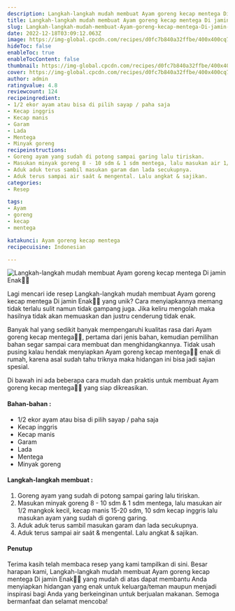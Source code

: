 ```yaml
---
description: Langkah-langkah mudah membuat Ayam goreng kecap mentega Di jamin Enak"
title: Langkah-langkah mudah membuat Ayam goreng kecap mentega Di jamin Enak
slug: Langkah-langkah-mudah-membuat-Ayam-goreng-kecap-mentega-Di-jamin-Enak
date: 2022-12-18T03:09:12.063Z
image: https://img-global.cpcdn.com/recipes/d0fc7b840a32ffbe/400x400cq70/photo.jpg
hideToc: false
enableToc: true
enableTocContent: false
thumbnail: https://img-global.cpcdn.com/recipes/d0fc7b840a32ffbe/400x400cq70/photo.jpg
cover: https://img-global.cpcdn.com/recipes/d0fc7b840a32ffbe/400x400cq70/photo.jpg
author: admin
ratingvalue: 4.8
reviewcount: 124
recipeingredient:
- 1/2 ekor ayam atau bisa di pilih sayap / paha saja
- Kecap inggris
- Kecap manis
- Garam
- Lada
- Mentega
- Minyak goreng
recipeinstructions:
- Goreng ayam yang sudah di potong sampai garing lalu tiriskan.
- Masukan minyak goreng 8 - 10 sdm & 1 sdm mentega, lalu masukan air 1/2 mangkok kecil, kecap manis 15-20 sdm, 10 sdm kecap inggris lalu masukan ayam yang sudah di goreng garing.
- Aduk aduk terus sambil masukan garam dan lada secukupnya.
- Aduk terus sampai air saát & mengental. Lalu angkat & sajikan.
categories:
- Resep

tags:
- Ayam
- goreng
- kecap
- mentega

katakunci: Ayam goreng kecap mentega
recipecuisine: Indonesian

---
```


![Langkah-langkah mudah membuat Ayam goreng kecap mentega Di jamin Enak👩‍🍳](https://img-global.cpcdn.com/recipes/d0fc7b840a32ffbe/400x400cq70/photo.jpg)

Lagi mencari ide resep Langkah-langkah mudah membuat Ayam goreng kecap mentega Di jamin Enak👩‍🍳 yang unik? Cara menyiapkannya memang tidak terlalu sulit namun tidak gampang juga. Jika keliru mengolah maka hasilnya tidak akan memuaskan dan justru cenderung tidak enak.

Banyak hal yang sedikit banyak mempengaruhi kualitas rasa dari Ayam goreng kecap mentega👩‍🍳, pertama dari jenis bahan, kemudian pemilihan bahan segar sampai cara membuat dan menghidangkannya. Tidak usah pusing kalau hendak menyiapkan Ayam goreng kecap mentega👩‍🍳 enak di rumah, karena asal sudah tahu triknya maka hidangan ini bisa jadi sajian spesial.

Di bawah ini ada beberapa cara mudah dan praktis untuk membuat Ayam goreng kecap mentega👩‍🍳 yang siap dikreasikan.

<!--inarticleads1-->

#### Bahan-bahan :

- 1/2 ekor ayam atau bisa di pilih sayap / paha saja
- Kecap inggris
- Kecap manis
- Garam
- Lada
- Mentega
- Minyak goreng

<!--inarticleads2-->

#### Langkah-langkah membuat :

1. Goreng ayam yang sudah di potong sampai garing lalu tiriskan.
1. Masukan minyak goreng 8 - 10 sdm & 1 sdm mentega, lalu masukan air 1/2 mangkok kecil, kecap manis 15-20 sdm, 10 sdm kecap inggris lalu masukan ayam yang sudah di goreng garing.
1. Aduk aduk terus sambil masukan garam dan lada secukupnya.
1. Aduk terus sampai air saát & mengental. Lalu angkat & sajikan.

#### Penutup

Terima kasih telah membaca resep yang kami tampilkan di sini. Besar harapan kami, Langkah-langkah mudah membuat Ayam goreng kecap mentega Di jamin Enak👩‍🍳 yang mudah di atas dapat membantu Anda menyiapkan hidangan yang enak untuk keluarga/teman maupun menjadi inspirasi bagi Anda yang berkeinginan untuk berjualan makanan. Semoga bermanfaat dan selamat mencoba!